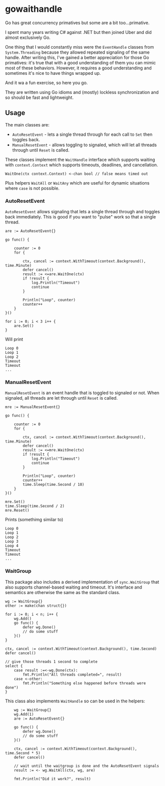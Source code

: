# gowaithandle

Go has great concurrency primatives but some are a bit too...primative.

I spent many years writing C# against .NET but then joined Uber and did almost exclusively Go.

One thing that I would constantly miss were the `EventHandle` classes from `System.Threading` because they allowed repeated signaling of the same handle. After writing this, I've gained a better appreciation for those Go primatives: it's true that with a good understanding of them you can mimic most of these behaviors. However, it requires a good understanding and sometimes it's nice to have things wrapped up.

And it wa a fun exercise, so here you go.

They are written using Go idioms and (mostly) lockless synchronization and so should be fast and lightweight.

## Usage

The main classes are:

* `AutoResetEvent` - lets a single thread through for each call to `Set` then toggles back.
* `ManualResetEvent` - allows toggling to signaled, which will let all threads through until `Reset` is called.

These classes implement the `WaitHandle` interface which supports waiting with `context.Context` which supports timeouts, deadlines, and cancellation.

```
WaitOne(ctx context.Context) <-chan bool // false means timed out
```

Plus helpers `WaitAll` or `WaitAny` which are useful for dynamic situations where `case` is not possible.

### AutoResetEvent

`AutoResetEvent` allows signaling that lets a single thread through and toggles back immediately.  This is good if you want to "pulse" work so that a single thread.


```
are := AutoResetEvent{}

go func() {

    counter := 0
    for {

        ctx, cancel := context.WithTimeout(context.Background(), time.Minute)
        defer cancel()
        result := <=are.WaitOne(ctx)
        if !result {
            log.Println("Timeout")
            continue
        }

        Println("Loop", counter)
        counter++
    }
}()

for i := 0; i < 3 i++ {
    are.Set()
}

```

Will print

```
Loop 0
Loop 1
Loop 2
Timeout
Timeout
...
```

### ManualResetEvent

`ManualResetEvent` is an event handle that is toggled to signaled or not. When signaled, all threads are let through until `Reset` is called.

```
mre := ManualResetEvent{}

go func() {

    counter := 0
    for {

        ctx, cancel := context.WithTimeout(context.Background(), time.Minute)
        defer cancel()
        result := <=mre.WaitOne(ctx)
        if !result {
            log.Println("Timeout")
            continue
        }

        Println("Loop", counter)
        counter++
        time.Sleep(time.Second / 10)
    }
}()

mre.Set()
time.Sleep(time.Second / 2)
mre.Reset()

```

Prints (somethimg similar to)

```
Loop 0
Loop 1
Loop 2
Loop 3
Loop 4
Timeout
Timeout
...
```

### WaitGroup

This package also includes a derived implementation of `sync.WaitGroup` that also supports channel-based waiting and timeout.  It's interface and semantics are otherwise the same as the standard class.


```
wg := WaitGroup{}
other := make(chan struct{})

for i := 0; i < n; i++ {
    wg.Add()
    go func() {
        defer wg.Done()
        // do some stuff
    }()
}

ctx, cancel := context.WithTimeout(context.Background(), time.Second)
defer cancel()

// give those threads 1 second to complete
select {
    case result :=<-wg.Done(ctx):
        fmt.Println("All threads completed=", result)
    case <-other:
        fmt.Println("Something else happened before threads were done")
}

```

This class also implements `WaitHandle` so can be used in the helpers:

```
    wg := WaitGroup{}
    wg.Add(1)
    are := AutoResetEvent{}

    go func() {
        defer wg.Done()
        // do some stuff
    }()

    ctx, cancel := context.WithTimeout(context.Background(), time.Second * 5)
    defer cancel()

    // wait until the waitgroup is done and the AutoResetEvent signals
    result := <- wg.WaitAll(ctx, wg, are)

    fmt.Println("Did it work?", result)
```
